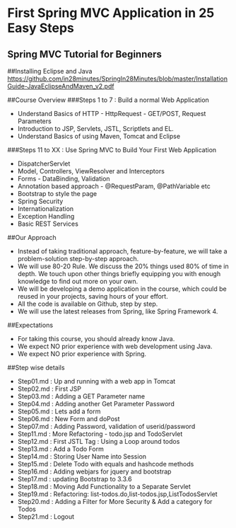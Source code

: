 # First Spring MVC Application in 25 Easy Steps
## Spring MVC Tutorial for Beginners
##Installing Eclipse and Java
https://github.com/in28minutes/SpringIn28Minutes/blob/master/InstallationGuide-JavaEclipseAndMaven_v2.pdf

##Course Overview
###Steps 1 to 7 : Build a normal Web Application
- Understand Basics of HTTP - HttpRequest - GET/POST, Request Parameters
- Introduction to JSP, Servlets, JSTL, Scriptlets and EL.
- Understand Basics of using Maven, Tomcat and Eclipse

###Steps 11 to XX : Use Spring MVC to Build Your First Web Application
- DispatcherServlet
- Model, Controllers, ViewResolver and Interceptors 
- Forms - DataBinding, Validation
- Annotation based approach - @RequestParam, @PathVariable etc
- Bootstrap to style the page
- Spring Security
- Internationalization
- Exception Handling
- Basic REST Services

##Our Approach
- Instead of taking traditional approach, feature-by-feature, we will take a problem-solution step-by-step approach. 
- We will use 80-20 Rule. We discuss the 20% things used 80% of time in depth. We touch upon other things briefly equipping you with enough knowledge to find out more on your own. 
- We will be developing a demo application in the course, which could be reused in your projects, saving hours of your effort.
- All the code is available on Github, step by step.
- We will use the latest releases from Spring, like Spring Framework 4.

##Expectations
- For taking this course, you should already know Java. 
- We expect NO prior experience with web development using Java.
- We expect NO prior experience with Spring.

##Step wise details
- Step01.md : Up and running with a web app in Tomcat
- Step02.md :	First JSP
- Step03.md :	Adding a GET Parameter name
- Step04.md :	Adding another Get Parameter Password
- Step05.md : Lets add a form
- Step06.md :	New Form and doPost
- Step07.md :	Adding Password, validation of userid/password
- Step11.md : More Refactoring - todo.jsp and TodoServlet
- Step12.md	: First JSTL Tag : Using a Loop around todos	
- Step13.md	: Add a Todo Form
- Step14.md	: Storing User Name into Session	
- Step15.md	: Delete Todo with equals and hashcode methods
- Step16.md	: Adding webjars for jquery and bootstrap
- Step17.md	: updating Bootstrap to 3.3.6
- Step18.md	: Moving Add Functionality to a Separate Servlet
- Step19.md	: Refactoring: list-todos.do,list-todos.jsp,ListTodosServlet
- Step20.md	: Adding a Filter for More Security & Add a category for Todos
- Step21.md	: Logout
